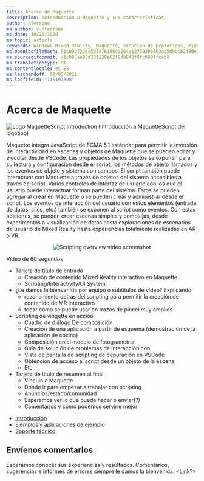 ```yaml
---
title: Acerca de Maquette
description: Introducción a Maquette y sus características.
author: hferrone
ms.author: v-hferrone
ms.date: 10/26/2020
ms.topic: article
keywords: Windows Mixed Reality, Maquette, creación de prototipos, Mixed Reality, Virtual Reality, VR, MR, Feedback, Centro de opiniones, bugs
ms.openlocfilehash: 81c09bf22ea531a76156c9264e127593b6302ad5d0bcb248de9518bfb647717b
ms.sourcegitcommit: a1c086aa83d381129e62f9d8942f0fc889ffcab0
ms.translationtype: MT
ms.contentlocale: es-ES
ms.lasthandoff: 08/05/2021
ms.locfileid: "115197898"
---
```

# <a name="about-maquette"></a>Acerca de Maquette

<!-- TODO(Harrison): Need consolidated logo with text -->
![Logo ](../images/MaquetteIcon.png) MaquetteScript Introduction (Introducción a MaquetteScript del logotipo)

<!-- TODO(Harrison/Stefan): Add more high level, less technical explanation of what Maquette is and why it's useful in MR development. 
          - Differentiate between Maquette and MaquetteScript
          - Separate out each of Maquette's main parts and add content
          - Give brief explanations of use case or examples
-->
Maquette integra JavaScript de ECMA 5.1 estándar para permitir la inversión de interactividad en escenas y objetos de Maquette que se pueden editar y ejecutar desde VSCode. Las propiedades de los objetos se exponen para su lectura y configuración desde el script, los métodos de objeto llamados y los eventos de objeto y sistema con campos. El script también puede interactuar con Maquette a través de objetos del sistema accesibles a través de script. Varios controles de interfaz de usuario con los que el usuario puede interactuar forman parte del sistema. Estos se pueden agregar al crear en Maquette o se pueden crear y administrar desde el script. Los eventos de interacción del usuario con estos elementos (entrada de datos, clics, etc.) también se exponen al script como eventos. Con estas adiciones, se pueden crear escenas simples y complejas, desde experimentos a visualización de datos hasta exploraciones de escenarios de usuario de Mixed Reality hasta experiencias totalmente realizadas en AR o VR.

<p align="center">
  <img src="images/ScriptingOverview.png" alt="Scripting overview video screenshot">
</p>

<!-- TODO(Harrison/Stefan): Get this video recorded or create the content in text form until it's available. -->
Vídeo de 60 segundos
* Tarjeta de título de entrada
  * Creación de contenido Mixed Reality interactivo en Maquette
  * Scripting/Interactivity/UI System
* ¿Le damos la bienvenida por equipo o subtítulos de vídeo?  Explicando:
  * razonamiento detrás del scripting para permitir la creación de contenido de MR interactivo
  * tocar cómo se puede usar en trazos de pincel muy amplios
* Scripting de vingette en acción
  * Cuadro de diálogo De composición
  * Creación de una aplicación a partir de esquema (demostración de la aplicación de cocina)
  * Composición en el modelo de fotogrametría
  * Guía de solución de problemas de interacción con
  * Vista de pantalla de scripting de depuración en VSCode
  * Obtención de acceso al script desde un objeto de la escena
  * Etc...
* Tarjeta de título de resumen al final
  * Vínculo a Maquette
  * Dónde ir para empezar a trabajar con scripting
  * Anuncios/estado/comunidad
  * Esperamos ver lo que puede hacer o enviar(?)
  * Comentarios y cómo podemos servirle mejor

<!-- TODO(Harrison): Consider breaking this out into a Maquette journey doc or section as applicable. -->
* [Introducción](installation.md)
* [Ejemplos y aplicaciones de ejemplo](../samples/overview.md)
* [Soporte técnico](../resources/support.md)

<!-- TODO(Harrison): Need to find out why docs feedback footer isn't appearing. -->
## <a name="send-us-feedback"></a>Envíenos comentarios

Esperamos conocer sus experiencias y resultados. Comentarios, sugerencias e informes de errores siempre le damos la bienvenida.
<Link?>